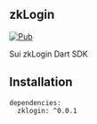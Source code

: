 ## zkLogin

[![Pub](https://img.shields.io/badge/pub-v0.0.1-blue)](https://pub.dev/packages/zklogin)

Sui zkLogin Dart SDK

## Installation

```
dependencies:
  zklogin: ^0.0.1
```
